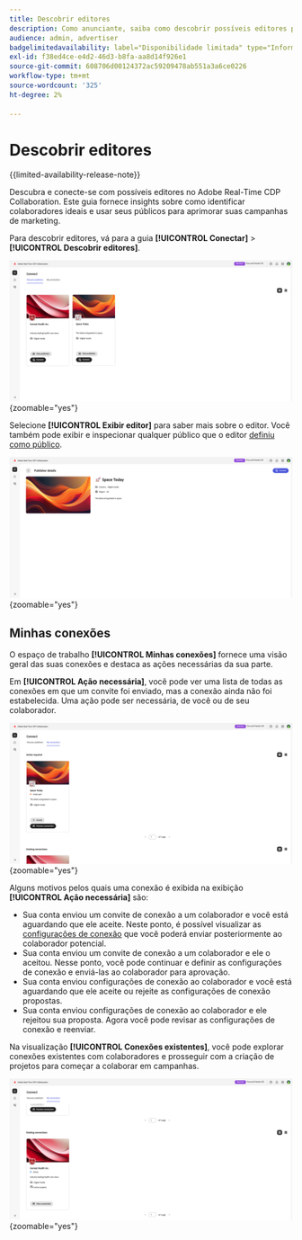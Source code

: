 ```yaml
---
title: Descobrir editores
description: Como anunciante, saiba como descobrir possíveis editores para colaborar usando o Adobe Real-Time CDP Collaboration
audience: admin, advertiser
badgelimitedavailability: label="Disponibilidade limitada" type="Informative" url="https://helpx.adobe.com/legal/product-descriptions/real-time-customer-data-platform-collaboration.html newtab=true"
exl-id: f38ed4ce-e4d2-46d3-b8fa-aa8d14f926e1
source-git-commit: 608706d00124372ac59209478ab551a3a6ce0226
workflow-type: tm+mt
source-wordcount: '325'
ht-degree: 2%

---
```


# Descobrir editores

{{limited-availability-release-note}}

Descubra e conecte-se com possíveis editores no Adobe Real-Time CDP Collaboration. Este guia fornece insights sobre como identificar colaboradores ideais e usar seus públicos para aprimorar suas campanhas de marketing.

Para descobrir editores, vá para a guia **[!UICONTROL Conectar]** > **[!UICONTROL Descobrir editores]**.

![O painel de editores do Discover no espaço de trabalho do Connect.](/help/assets/connect/discover-publishers/discover-publishers-overview.png){zoomable="yes"}

Selecione **[!UICONTROL Exibir editor]** para saber mais sobre o editor. Você também pode exibir e inspecionar qualquer público que o editor [definiu como público](/help/guide/setup/onboard-audiences.md#metadata-visibility).

![Detalhes de um editor individual](/help/assets/connect/discover-publishers/view-publisher-profile.png){zoomable="yes"}

## Minhas conexões

O espaço de trabalho **[!UICONTROL Minhas conexões]** fornece uma visão geral das suas conexões e destaca as ações necessárias da sua parte.

Em **[!UICONTROL Ação necessária]**, você pode ver uma lista de todas as conexões em que um convite foi enviado, mas a conexão ainda não foi estabelecida. Uma ação pode ser necessária, de você ou de seu colaborador.

![Exibição necessária para a ação na tela Minhas conexões](/help/assets/connect/discover-publishers/action-required-view.png){zoomable="yes"}

Alguns motivos pelos quais uma conexão é exibida na exibição **[!UICONTROL Ação necessária]** são:

* Sua conta enviou um convite de conexão a um colaborador e você está aguardando que ele aceite. Neste ponto, é possível visualizar as [configurações de conexão](/help/guide/glossary.md#connection-settings) que você poderá enviar posteriormente ao colaborador potencial.
* Sua conta enviou um convite de conexão a um colaborador e ele o aceitou. Nesse ponto, você pode continuar e definir as configurações de conexão e enviá-las ao colaborador para aprovação.
* Sua conta enviou configurações de conexão ao colaborador e você está aguardando que ele aceite ou rejeite as configurações de conexão propostas.
* Sua conta enviou configurações de conexão ao colaborador e ele rejeitou sua proposta. Agora você pode revisar as configurações de conexão e reenviar.

Na visualização **[!UICONTROL Conexões existentes]**, você pode explorar conexões existentes com colaboradores e prosseguir com a criação de projetos para começar a colaborar em campanhas.

![Exibição de conexões existentes na tela Minhas conexões](/help/assets/connect/discover-publishers/existing-connections-view.png){zoomable="yes"}
